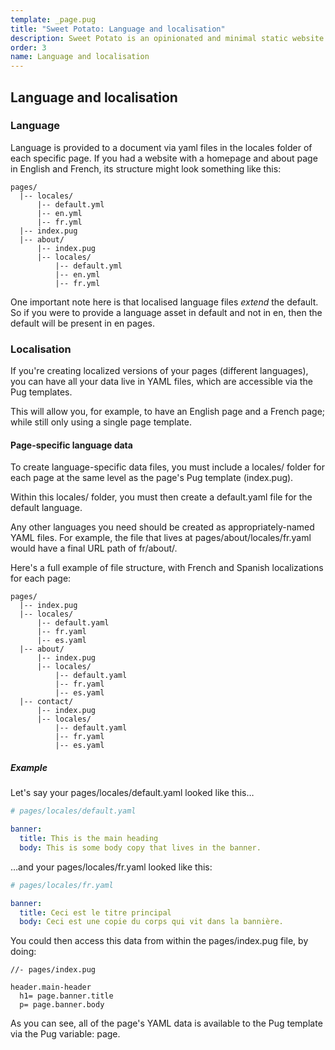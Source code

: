 ```yaml
---
template: _page.pug
title: "Sweet Potato: Language and localisation"
description: Sweet Potato is an opinionated and minimal static website generator, by We The Collective.
order: 3
name: Language and localisation
---
```


## Language and localisation

### Language

Language is provided to a document via yaml files in the locales folder of each specific page. If you had a website with a homepage and about page in English and French, its structure might look something like this:

```
pages/
  |-- locales/
      |-- default.yml
      |-- en.yml
      |-- fr.yml
  |-- index.pug
  |-- about/
      |-- index.pug
      |-- locales/
          |-- default.yml
          |-- en.yml
          |-- fr.yml

```

One important note here is that localised language files _extend_ the default. So if you were to provide a language asset in default and not in en, then the default will be present in en pages.

### Localisation

If you're creating localized versions of your pages (different languages), you can have all your data live in YAML files, which are accessible via the Pug templates.

This will allow you, for example, to have an English page and a French page; while still only using a single page template.

#### Page-specific language data

To create language-specific data files, you must include a locales/ folder for each page at the same level as the page's Pug template (index.pug).

Within this locales/ folder, you must then create a default.yaml file for the default language.

Any other languages you need should be created as appropriately-named YAML files.
For example, the file that lives at pages/about/locales/fr.yaml would have a final URL path of fr/about/.

Here's a full example of file structure, with French and Spanish localizations for each page:

```
pages/
  |-- index.pug
  |-- locales/
      |-- default.yaml
      |-- fr.yaml
      |-- es.yaml
  |-- about/
      |-- index.pug
      |-- locales/
          |-- default.yaml
          |-- fr.yaml
          |-- es.yaml
  |-- contact/
      |-- index.pug
      |-- locales/
          |-- default.yaml
          |-- fr.yaml
          |-- es.yaml
```

##### Example

Let's say your pages/locales/default.yaml looked like this…

```yaml
# pages/locales/default.yaml

banner:
  title: This is the main heading
  body: This is some body copy that lives in the banner.
```

…and your pages/locales/fr.yaml looked like this:

```yaml
# pages/locales/fr.yaml

banner:
  title: Ceci est le titre principal
  body: Ceci est une copie du corps qui vit dans la bannière.
```

You could then access this data from within the pages/index.pug file, by doing:

```pug
//- pages/index.pug

header.main-header
  h1= page.banner.title
  p= page.banner.body
```

As you can see, all of the page's YAML data is available to the Pug template via the Pug variable: page.
